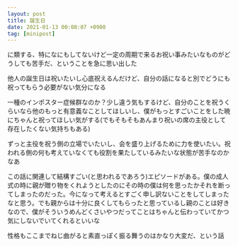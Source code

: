 ```yaml
---
layout: post
title: 誕生日
date: 2021-01-13 00:08:07 +0900
tag: [minipost]
---
```


に類する、特になにもしてないけど一定の周期で来るお祝い事みたいなものがどうしても苦手だ、ということを急に思い出した

他人の誕生日は祝いたいし心底祝えるんだけど、自分の話になると別でどうにも祝ってもらう必要がない気分になる

一種のインポスター症候群なのか？少し違う気もするけど、自分のことを祝うくらいなら他のもっと有意義なことしてほしいし、僕がもっとすごいことをした暁にちゃんと祝ってほしい気がする(でもそもそもあんまり祝いの席の主役として存在したくない気持ちもある)

ずっと主役を祝う側の立場でいたいし、会を盛り上げるために力を使いたい。祝われる側の何も考えていなくても役割を果たしているみたいな状態が苦手なのかなあ

この話に関連して結構すごい(と思われるであろう)エピソードがある。僕の成人式の時に親が贈り物をくれようとしたのにその時の僕は何を思ったかそれを断ってしまったのだった。今になって考えるとすごく申し訳ないことをしてしまったなと思う。でも親からは十分に良くしてもらったと思っているし親のことは好きなので、僕がそういうめんどくさいやつだってことはちゃんと伝わっていてかつ気にしないでいてくれるといいな

性格もここまでねじ曲がると素直っぽく振る舞うのはかなり大変だ、という話

